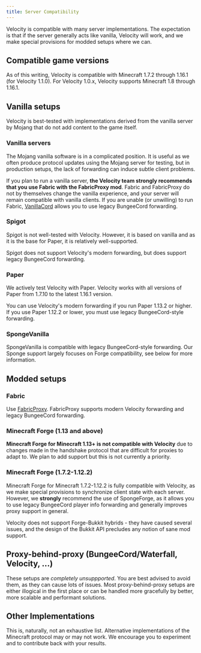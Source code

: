 ```yaml
---
title: Server Compatibility
---
```


Velocity is compatible with many server implementations. The expectation is that if the
server generally acts like vanilla, Velocity will work, and we make special provisions for
modded setups where we can.

## Compatible game versions

As of this writing, Velocity is compatible with Minecraft 1.7.2 through 1.16.1 (for Velocity 1.1.0).
For Velocity 1.0.x, Velocity supports Minecraft 1.8 through 1.16.1.

## Vanilla setups

Velocity is best-tested with implementations derived from the vanilla server by Mojang
that do not add content to the game itself.

### Vanilla servers

The Mojang vanilla software is in a complicated position. It is useful as we often produce
protocol updates using the Mojang server for testing, but in production setups, the lack of
forwarding can induce subtle client problems.

If you plan to run a vanilla server, **the Velocity team strongly recommends that you use Fabric
with the FabricProxy mod**. Fabric and FabricProxy do not by themselves change the vanilla experience,
and your server will remain compatible with vanilla clients. If you are unable (or unwilling)
to run Fabric, [VanillaCord](https://github.com/ME1312/VanillaCord) allows you to use legacy
BungeeCord forwarding.

### Spigot

Spigot is not well-tested with Velocity. However, it is based on vanilla and as it is the base
for Paper, it is relatively well-supported.

Spigot does not support Velocity's modern forwarding, but does support legacy BungeeCord
forwarding.

### Paper

We actively test Velocity with Paper. Velocity works with all versions of Paper from 1.7.10 to
the latest 1.16.1 version.

You can use Velocity's modern forwarding if you run Paper 1.13.2 or higher. If you use Paper
1.12.2 or lower, you must use legacy BungeeCord-style forwarding.

### SpongeVanilla

SpongeVanilla is compatible with legacy BungeeCord-style forwarding. Our Sponge support largely
focuses on Forge compatibility, see below for more information.

## Modded setups

### Fabric

Use [FabricProxy](https://www.curseforge.com/minecraft/mc-mods/fabricproxy). FabricProxy supports
modern Velocity forwarding and legacy BungeeCord forwarding.

### Minecraft Forge (1.13 and above)

**Minecraft Forge for Minecraft 1.13+ is not compatible with Velocity** due to changes made in
the handshake protocol that are difficult for proxies to adapt to. We plan to add support but
this is not currently a priority.

### Minecraft Forge (1.7.2-1.12.2)

Minecraft Forge for Minecraft 1.7.2-1.12.2 is fully compatible with Velocity, as we make special
provisions to synchronize client state with each server. However, we **strongly** recommend the
use of SpongeForge, as it allows you to use legacy BungeeCord player info forwarding and generally
improves proxy support in general.

Velocity does not support Forge-Bukkit hybrids - they have caused several issues, and the design of
the Bukkit API precludes any notion of sane mod support.

## Proxy-behind-proxy (BungeeCord/Waterfall, Velocity, ...)

These setups are _completely unsuppported_. You are best advised to avoid them, as they can cause
lots of issues. Most proxy-behind-proxy setups are either illogical in the first place or can be handled
more gracefully by better, more scalable and performant solutions.

## Other Implementations

This is, naturally, not an exhaustive list. Alternative implementations of the Minecraft protocol may
or may not work. We encourage you to experiment and to contribute back with your results.